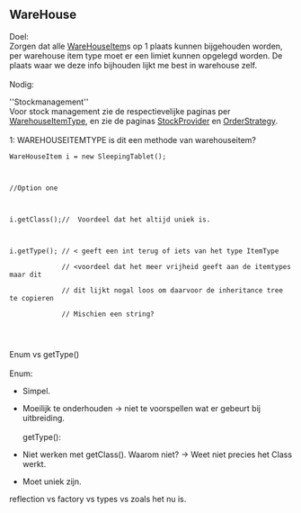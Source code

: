 ## WareHouse ##

Doel: <br>
Zorgen dat alle <a href='WareHouseItem.md'>WareHouseItem</a>s op 1 plaats kunnen bijgehouden worden, per warehouse item type moet er een limiet kunnen opgelegd worden. De plaats waar we deze info bijhouden lijkt me best in warehouse zelf.<br>
<br>
Nodig:<br>

''Stockmanagement''<br>
Voor stock management zie de respectievelijke paginas per <a href='WarehouseItemType.md'>WarehouseItemType</a>, en zie de paginas <a href='StockProvider.md'>StockProvider</a> en <a href='OrderStrategy.md'>OrderStrategy</a>.<br>
<br>
1: WAREHOUSEITEMTYPE is dit een methode van warehouseitem?</br>
<pre><code>WareHouseItem i = new SleepingTablet();<br>
<br>
//Option one<br>
<br>
i.getClass();//  Voordeel dat het altijd uniek is.<br>
<br>
i.getType(); // &lt; geeft een int terug of iets van het type ItemType<br>
             // &lt;voordeel dat het meer vrijheid geeft aan de itemtypes maar dit <br>
             // dit lijkt nogal loos om daarvoor de inheritance tree te copieren<br>
             // Mischien een string?<br>
<br>
</code></pre>

Enum vs getType()<br>
<br>
Enum:<br>
+ Simpel.<br>
- Moeilijk te onderhouden -> niet te voorspellen wat er gebeurt bij uitbreiding.<br><br>
getType():<br>
+ Niet werken met getClass(). Waarom niet? -> Weet niet precies het Class werkt.<br>
- Moet uniek zijn.<br>

reflection vs factory vs types vs zoals het nu is.